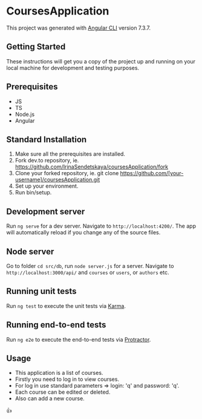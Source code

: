 # CoursesApplication

This project was generated with [Angular CLI](https://github.com/angular/angular-cli) version 7.3.7.

## Getting Started

These instructions will get you a copy of the project up and running on your local machine for development and testing purposes. 

## Prerequisites

* JS
* TS
* Node.js
* Angular

## Standard Installation

1. Make sure all the prerequisites are installed.
2. Fork dev.to repository, ie. https://github.com/IrinaSendetskaya/coursesApplication/fork
3. Clone your forked repository, ie. git clone https://github.com/[your-username]/coursesApplication.git
4. Set up your environment.
5. Run bin/setup.

## Development server

Run `ng serve` for a dev server. Navigate to `http://localhost:4200/`. The app will automatically reload if you change any of the source files.

## Node server

Go to folder `cd src/db`, run `node server.js` for a server. Navigate to `http://localhost:3000/api/` and `courses` or `users`, or `authors` etc. 

## Running unit tests

Run `ng test` to execute the unit tests via [Karma](https://karma-runner.github.io).

## Running end-to-end tests

Run `ng e2e` to execute the end-to-end tests via [Protractor](http://www.protractortest.org/).

## Usage

- This application is a list of courses.
- Firstly you need to log in to view courses.
- For log in use standard parameters => login: 'q' and password: 'q'.
- Each course can be edited or deleted. 
- Also can add a new course.

:+1:







